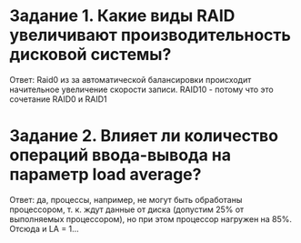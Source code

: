 # Задание 1. Какие виды RAID увеличивают производительность дисковой системы?

Ответ: Raid0 из за автоматической балансировки происходит начительное увеличение скорости записи. RAID10 - потому что это сочетание RAID0 и RAID1


# Задание 2. Влияет ли количество операций ввода-вывода на параметр load average?

Ответ:  да, процессы, например, не могут быть обработаны процессором, т. к. ждут данные от диска (допустим 25% от выполняемых процессором), но при этом процессор нагружен на 85%. Отсюда и LA = 1...

